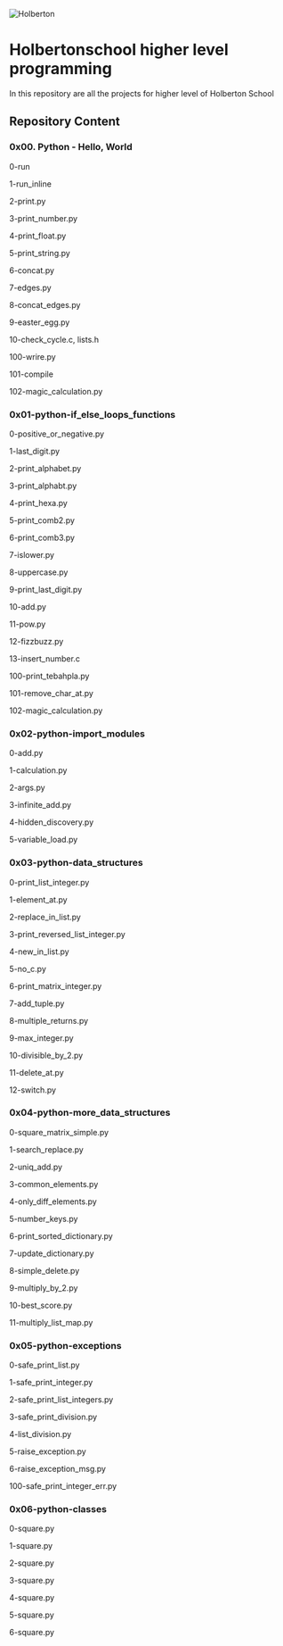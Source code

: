![Holberton](https://blog.holbertonschool.com/wp-content/uploads/2019/04/instagram_feed180-1024x1024.jpg)

# Holbertonschool higher level programming

In this repository are all the projects for higher level of Holberton School

## Repository Content
### 0x00. Python - Hello, World

0-run

1-run_inline

2-print.py

3-print_number.py

4-print_float.py

5-print_string.py

6-concat.py

7-edges.py

8-concat_edges.py

9-easter_egg.py

10-check_cycle.c, lists.h

100-wrire.py

101-compile

102-magic_calculation.py

### 0x01-python-if_else_loops_functions

0-positive_or_negative.py

1-last_digit.py

2-print_alphabet.py

3-print_alphabt.py

4-print_hexa.py

5-print_comb2.py

6-print_comb3.py

7-islower.py

8-uppercase.py

9-print_last_digit.py

10-add.py

11-pow.py

12-fizzbuzz.py

13-insert_number.c

100-print_tebahpla.py

101-remove_char_at.py

102-magic_calculation.py

### 0x02-python-import_modules

0-add.py

1-calculation.py

2-args.py

3-infinite_add.py

4-hidden_discovery.py

5-variable_load.py

### 0x03-python-data_structures

0-print_list_integer.py

1-element_at.py

2-replace_in_list.py

3-print_reversed_list_integer.py

4-new_in_list.py

5-no_c.py

6-print_matrix_integer.py

7-add_tuple.py

8-multiple_returns.py

9-max_integer.py

10-divisible_by_2.py

11-delete_at.py

12-switch.py

### 0x04-python-more_data_structures

0-square_matrix_simple.py

1-search_replace.py

2-uniq_add.py

3-common_elements.py

4-only_diff_elements.py

5-number_keys.py

6-print_sorted_dictionary.py

7-update_dictionary.py

8-simple_delete.py

9-multiply_by_2.py

10-best_score.py

11-multiply_list_map.py

### 0x05-python-exceptions

0-safe_print_list.py

1-safe_print_integer.py

2-safe_print_list_integers.py

3-safe_print_division.py

4-list_division.py

5-raise_exception.py

6-raise_exception_msg.py

100-safe_print_integer_err.py

### 0x06-python-classes

0-square.py

1-square.py

2-square.py

3-square.py

4-square.py

5-square.py

6-square.py


